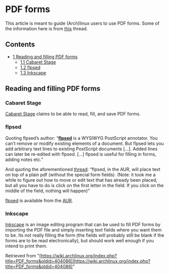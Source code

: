 # PDF forms

This article is meant to guide (Arch)linux users to use PDF forms. Some of the information here is from [this](https://bbs.archlinux.org/viewtopic.php?id=52084) thread.

## Contents

*   [1 Reading and filling PDF forms](#Reading_and_filling_PDF_forms)
    *   [1.1 Cabaret Stage](#Cabaret_Stage)
    *   [1.2 flpsed](#flpsed)
    *   [1.3 Inkscape](#Inkscape)

## Reading and filling PDF forms

### Cabaret Stage

[Cabaret Stage](https://www.cabaret-solutions.com/download-area) claims to be able to read, fill, and save PDF forms.

### flpsed

Quoting flpsed’s author: “**[flpsed](http://www.ecademix.com/JohannesHofmann/flpsed.html)** is a WYSIWYG PostScript annotator. You can’t remove or modify existing elements of a document. But flpsed lets you add arbitrary text lines to existing PostScript documents [...]. Added lines can later be re-edited with flpsed. [...] flpsed is useful for filling in forms, adding notes etc.”

And quoting the aforementioned [thread](https://bbs.archlinux.org/viewtopic.php?pid=556501#p556501): “flpsed, in the AUR, will place text on top of a plain pdf (without the special form fields). (Note: it took me a while to figure out how to move or edit text that has already been placed, but all you have to do is click on the first letter in the field. If you click on the middle of the field, nothing will happen)”

[flpsed](https://aur.archlinux.org/packages/flpsed/) is available from the [AUR](/index.php/AUR "AUR").

### Inkscape

[Inkscape](http://www.inkscape.org/) is an image editing program that can be used to fill PDF forms by importing the PDF file and simply inserting text fields where you want them to be. Its not really filling the form (the fields will probably still be blank if the forms are to be read electronically), but should work well enough if you intend to print them.

Retrieved from "[https://wiki.archlinux.org/index.php?title=PDF_forms&oldid=404086](https://wiki.archlinux.org/index.php?title=PDF_forms&oldid=404086)"